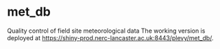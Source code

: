 # met_db
Quality control of field site meteorological data
The working version is deployed at https://shiny-prod.nerc-lancaster.ac.uk:8443/plevy/met_db/.
